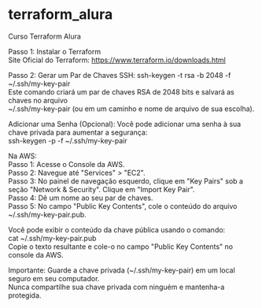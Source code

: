 # terraform_alura
Curso Terraform Alura</br>

Passo 1: Instalar o Terraform</br>
Site Oficial do Terraform: https://www.terraform.io/downloads.html</br>

Passo 2: Gerar um Par de Chaves SSH:
ssh-keygen -t rsa -b 2048 -f ~/.ssh/my-key-pair</br>
Este comando criará um par de chaves RSA de 2048 bits e salvará as chaves no arquivo </br>
~/.ssh/my-key-pair (ou em um caminho e nome de arquivo de sua escolha).

Adicionar uma Senha (Opcional):
Você pode adicionar uma senha à sua chave privada para aumentar a segurança:</br>
ssh-keygen -p -f ~/.ssh/my-key-pair

Na AWS:</br>
Passo 1: Acesse o Console da AWS.</br>
Passo 2: Navegue até "Services" > "EC2".</br>
Passo 3: No painel de navegação esquerdo, clique em "Key Pairs" sob a seção "Network & Security".
Clique em "Import Key Pair".</br>
Passo 4: Dê um nome ao seu par de chaves.</br>
Passo 5: No campo "Public Key Contents", cole o conteúdo do arquivo ~/.ssh/my-key-pair.pub.</br>

Você pode exibir o conteúdo da chave pública usando o comando:</br>
cat ~/.ssh/my-key-pair.pub</br>
Copie o texto resultante e cole-o no campo "Public Key Contents" no console da AWS.

Importante:
Guarde a chave privada (~/.ssh/my-key-pair) em um local seguro em seu computador.</br>
Nunca compartilhe sua chave privada com ninguém e mantenha-a protegida.